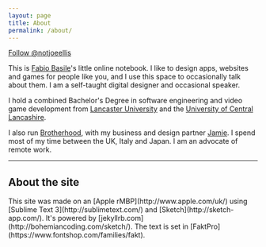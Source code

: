 ```yaml
---
layout: page
title: About
permalink: /about/
---
```


<a class="twitter-follow-button"
  href="https://twitter.com/notjoeellis"
  data-show-count="true"
  data-size="large">
Follow @notjoeellis
</a>

This is [Fabio Basile](http://fffabs.com/)'s little online notebook. I like to design apps, websites and games for people like you, and I use this space to occasionally talk about them. I am a self-taught digital designer and occasional speaker.

 I hold a combined Bachelor's Degree in software engineering and video game development from [Lancaster University](http://www.lancaster.ac.uk) and the [University of Central Lancashire](http://www.uclan.ac.uk).

I also run [Brotherhood](http://brotherhood.io), with my business and design partner [Jamie](http://www.syke.co). I spend most of my time between the UK, Italy and Japan. I am an advocate of remote work.

----
<h2>About the site</h2>
This site was made on an [Apple rMBP](http://www.apple.com/uk/) using [Sublime Text 3](http://sublimetext.com/) and [Sketch](http://sketch-app.com/). It's powered by [jekyllrb.com](http://bohemiancoding.com/sketch/). The text is set in [FaktPro](https://www.fontshop.com/families/fakt).
